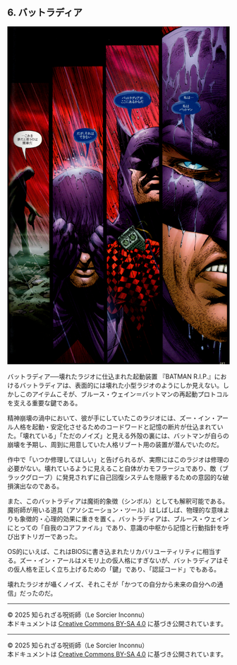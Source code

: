 ## 6. バットラディア


<div align="center">
 <img src="bat-radia.png" width="600">
</div>

バットラディア──壊れたラジオに仕込まれた起動装置
『BATMAN R.I.P.』におけるバットラディアは、表面的には壊れた小型ラジオのようにしか見えない。しかしこのアイテムこそが、ブルース・ウェイン＝バットマンの再起動プロトコルを支える重要な鍵である。

精神崩壊の渦中において、彼が手にしていたこのラジオには、ズー・イン・アール人格を起動・安定化させるためのコードワードと記憶の断片が仕込まれていた。「壊れている」「ただのノイズ」と見える外殻の裏には、バットマンが自らの崩壊を予期し、周到に用意していた人格リブート用の装置が潜んでいたのだ。

作中で「いつか修理してほしい」と告げられるが、実際にはこのラジオは修理の必要がない。壊れているように見えること自体がカモフラージュであり、敵（ブラックグローブ）に発見されずに自己回復システムを隠蔽するための意図的な破損演出なのである。

また、このバットラディアは魔術的象徴（シンボル）としても解釈可能である。魔術師が用いる道具（アソシエーション・ツール）はしばしば、物理的な意味よりも象徴的・心理的効果に重きを置く。バットラディアは、ブルース・ウェインにとっての「自我のコアファイル」であり、意識の中枢から記憶と行動指針を呼び出すトリガーであった。

OS的にいえば、これはBIOSに書き込まれたリカバリユーティリティに相当する。ズー・イン・アールはメモリ上の仮人格にすぎないが、バットラディアはその仮人格を正しく立ち上げるための「鍵」であり、「認証コード」でもある。

壊れたラジオが囁くノイズ、それこそが「かつての自分から未来の自分への通信」だったのだ。

---

© 2025 知られざる呪術師（Le Sorcier Inconnu）  
本ドキュメントは [Creative Commons BY-SA 4.0](https://creativecommons.org/licenses/by-sa/4.0/deed.ja) に基づき公開されています。


---

© 2025 知られざる呪術師（Le Sorcier Inconnu）  
本ドキュメントは [Creative Commons BY-SA 4.0](https://creativecommons.org/licenses/by-sa/4.0/deed.ja) に基づき公開されています。
